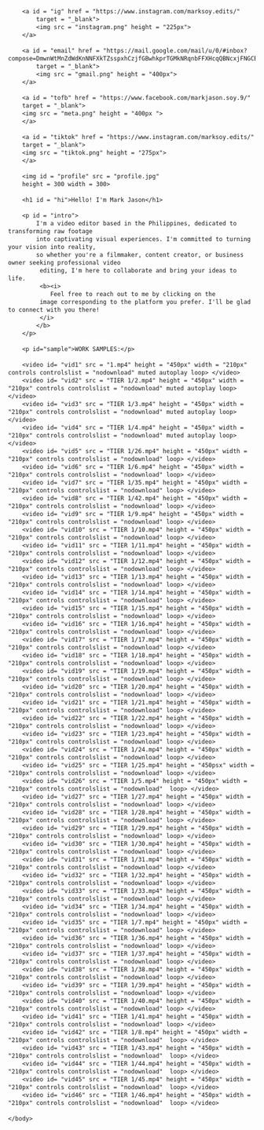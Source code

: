 <!DOCTYPE html>
<html>
    <head>
        <title>
            marksoy.edits
        </title>
        <style>
            #profile {
                position: absolute;
                top: 10px;
                left: 50px;
                border-radius: 50%;
                box-shadow: 7px 10px 15px gray;
            }
            #hi{
                position: absolute;
                top: 10px;
                right: 385px;
                font-size: 70px;
            }
            #intro{
                position: absolute;
                top:120px;
                right: 50px;
                left: 395px;
                font-size: 28px;
                text-align: justify;
            }
            #sample{
                position: absolute;
                top:500px;
                right: 50px;
                left: 50px;
                font-size: 30px;
            }
            #vid1{
                position: absolute;
                top:550px;
                left: 50px;
            }
            #vid2{
                position: absolute;
                top:550px;
                left: 370px;
            }
            #vid3{
                position: absolute;
                top:550px;
                left: 700px;
            }
            #vid4{
                position: absolute;
                top:550px;
                left: 1000px;
            }
            #vid5{
                position: absolute;
                top:1000px;
                left: 50px;
            }
            #vid6{
                position: absolute;
                top:1000px;
                left: 370px;
            }
            #vid7{
                position: absolute;
                top:1000px;
                left: 700px;
            }
            #vid8{
                position: absolute;
                top:1000px;
                left: 1000px;
            }
            #vid9{
                position: absolute;
                top:1450px;
                left: 50px;
            }
            #vid10{
                position: absolute;
                top:1450px;
                left: 370px;
            }
            #vid11{
                position: absolute;
                top:1450px;
                left: 700px;
            }
            #vid12{
                position: absolute;
                top:1450px;
                left: 1000px;
            }
            #vid13{
                position: absolute;
                top:1900px;
                left: 50px;
            }
            #vid14{
                position: absolute;
                top:1900px;
                left: 370px;
            }
            #vid15{
                position: absolute;
                top:1900px;
                left: 700px;
            }
            #vid16{
                position: absolute;
                top:1900px;
                left: 1000px;
            }
            #vid17{
                position: absolute;
                top:2350px;
                left: 50px;
            }
            #vid18{
                position: absolute;
                top:2350px;
                left: 370px;
            }
            #vid19{
                position: absolute;
                top:2350px;
                left: 700px;
            }
            #vid20{
                position: absolute;
                top:2350px;
                left: 1000px;
            }
            #vid21{
                position: absolute;
                top:2800px;
                left: 50px;
            }
            #vid22{
                position: absolute;
                top:2800px;
                left: 370px;
            }
            #vid23{
                position: absolute;
                top:2800px;
                left: 700px;
            }
            #vid24{
                position: absolute;
                top:2800px;
                left: 1000px;
            }
            #vid25{
                position: absolute;
                top:3250px;
                left: 50px;
            }
            #vid26{
                position: absolute;
                top:3250px;
                left: 370px;
            }
            #vid27{
                position: absolute;
                top:3250px;
                left: 700px;
            }
            #vid28{
                position: absolute;
                top:3250px;
                left: 1000px;
            }
            #vid29{
                position: absolute;
                top:3700px;
                left: 50px;
            }
            #vid30{
                position: absolute;
                top:3700px;
                left: 370px;
            }
            #vid31{
                position: absolute;
                top:3700px;
                left: 700px;
            }
            #vid32{
                position: absolute;
                top:3700px;
                left: 1000px;
            }
            #vid33{
                position: absolute;
                top:4150px;
                left: 50px;
            }
            #vid34{
                position: absolute;
                top:4150px;
                left: 370px;
            }
            #vid35{
                position: absolute;
                top:4150px;
                left: 700px;
            }
            #vid36{
                position: absolute;
                top:4150px;
                left: 1000px;
            }
            #vid37{
                position: absolute;
                top:4600px;
                left: 50px;
            }
            #vid38{
                position: absolute;
                top:4600px;
                left: 370px;
            }
            #vid39{
                position: absolute;
                top:4600px;
                left: 700px;
            }
            #vid40{
                position: absolute;
                top:4600px;
                left: 1000px;
            }
            #vid41{
                position: absolute;
                top: 5050px;
                left: 50px;
            }
            #vid42{
                position: absolute;
                top:5050px;
                left: 370px;
            }
            #vid43{
                position: absolute;
                top:5050px;
                left: 700px;
            }
            #vid44{
                position: absolute;
                top:5050px;
                left: 1000px;
            }
            #vid45{
                position: absolute;
                top:5500px;
                left: 50px;
            }
            #vid46{
                position: absolute;
                top:5500px;
                left: 370px;
            }
            body{
                margin: 0;
            }       
            #ig{
                position: absolute;
                top: 360px;
                left: 600px;
                cursor: pointer;
            }
            #tiktok{
                position: absolute;
                top: 335px;
                left: 785px;
            }
            #tofb{
                position: absolute;
                top: 270px;
                left: 350px;
            }
            #email{
                position: absolute;
                top: 270px;
                left: 950px;
            }
            #contact{
                position: absolute;
                top: 400px;
                left: 325px;
            }
        </style>
    </head>
    <body> 

        <a id = "ig" href = "https://www.instagram.com/marksoy.edits/"
            target = "_blank">
            <img src = "instagram.png" height = "225px">
        </a>

        <a id = "email" href = "https://mail.google.com/mail/u/0/#inbox?compose=DmwnWtMnZdWdKnNNFXkTZsspxhCzjfGBwhkprTGMkNRqnbFFXHcqQBNcxjFNGCBFFFzQmGRwzvwQ"
            target = "_blank">
            <img src = "gmail.png" height = "400px">
        </a>

        <a id = "tofb" href = "https://www.facebook.com/markjason.soy.9/"
        target = "_blank">
        <img src = "meta.png" height = "400px ">
        </a>

        <a id = "tiktok" href = "https://www.instagram.com/marksoy.edits/"
        target = "_blank">
        <img src = "tiktok.png" height = "275px">
        </a>

        <img id = "profile" src = "profile.jpg"
        height = 300 width = 300>

        <h1 id = "hi">Hello! I'm Mark Jason</h1>

        <p id = "intro">
            I'm a video editor based in the Philippines, dedicated to transforming raw footage 
            into captivating visual experiences. I'm committed to turning your vision into reality, 
            so whether you're a filmmaker, content creator, or business owner seeking professional video
             editing, I'm here to collaborate and bring your ideas to life.
             <b><i>
                Feel free to reach out to me by clicking on the
             image corresponding to the platform you prefer. I'll be glad to connect with you there!
             </i>
            </b>
        </p>

        <p id="sample">WORK SAMPLES:</p>

        <video id= "vid1" src = "1.mp4" height = "450px" width = "210px" controls controlslist = "nodownload" muted autoplay loop> </video>
        <video id= "vid2" src = "TIER 1/2.mp4" height = "450px" width = "210px" controls controlslist = "nodownload" muted autoplay loop> </video>
        <video id= "vid3" src = "TIER 1/3.mp4" height = "450px" width = "210px" controls controlslist = "nodownload" muted autoplay loop> </video>
        <video id= "vid4" src = "TIER 1/4.mp4" height = "450px" width = "210px" controls controlslist = "nodownload" muted autoplay loop> </video>
        <video id= "vid5" src = "TIER 1/26.mp4" height = "450px" width = "210px" controls controlslist = "nodownload" loop> </video>
        <video id= "vid6" src = "TIER 1/6.mp4" height = "450px" width = "210px" controls controlslist = "nodownload" loop> </video>
        <video id= "vid7" src = "TIER 1/35.mp4" height = "450px" width = "210px" controls controlslist = "nodownload" loop> </video>
        <video id= "vid8" src = "TIER 1/42.mp4" height = "450px" width = "210px" controls controlslist = "nodownload" loop> </video>
        <video id= "vid9" src = "TIER 1/9.mp4" height = "450px" width = "210px" controls controlslist = "nodownload" loop> </video>
        <video id= "vid10" src = "TIER 1/10.mp4" height = "450px" width = "210px" controls controlslist = "nodownload" loop> </video>
        <video id= "vid11" src = "TIER 1/11.mp4" height = "450px" width = "210px" controls controlslist = "nodownload" loop> </video>
        <video id= "vid12" src = "TIER 1/12.mp4" height = "450px" width = "210px" controls controlslist = "nodownload" loop> </video>
        <video id= "vid13" src = "TIER 1/13.mp4" height = "450px" width = "210px" controls controlslist = "nodownload" loop> </video>
        <video id= "vid14" src = "TIER 1/14.mp4" height = "450px" width = "210px" controls controlslist = "nodownload" loop> </video>
        <video id= "vid15" src = "TIER 1/15.mp4" height = "450px" width = "210px" controls controlslist = "nodownload" loop> </video>
        <video id= "vid16" src = "TIER 1/16.mp4" height = "450px" width = "210px" controls controlslist = "nodownload" loop> </video>
        <video id= "vid17" src = "TIER 1/17.mp4" height = "450px" width = "210px" controls controlslist = "nodownload" loop> </video>
        <video id= "vid18" src = "TIER 1/18.mp4" height = "450px" width = "210px" controls controlslist = "nodownload" loop> </video>
        <video id= "vid19" src = "TIER 1/19.mp4" height = "450px" width = "210px" controls controlslist = "nodownload" loop> </video>
        <video id= "vid20" src = "TIER 1/20.mp4" height = "450px" width = "210px" controls controlslist = "nodownload" loop> </video>
        <video id= "vid21" src = "TIER 1/21.mp4" height = "450px" width = "210px" controls controlslist = "nodownload" loop> </video>
        <video id= "vid22" src = "TIER 1/22.mp4" height = "450px" width = "210px" controls controlslist = "nodownload" loop> </video>
        <video id= "vid23" src = "TIER 1/23.mp4" height = "450px" width = "210px" controls controlslist = "nodownload" loop> </video>
        <video id= "vid24" src = "TIER 1/24.mp4" height = "450px" width = "210px" controls controlslist = "nodownload" loop> </video>
        <video id= "vid25" src = "TIER 1/25.mp4" height = "450psx" width = "210px" controls controlslist = "nodownload" loop> </video>
        <video id= "vid26" src = "TIER 1/5.mp4" height = "450px" width = "210px" controls controlslist = "nodownload"  loop> </video>
        <video id= "vid27" src = "TIER 1/27.mp4" height = "450px" width = "210px" controls controlslist = "nodownload" loop> </video>
        <video id= "vid28" src = "TIER 1/28.mp4" height = "450px" width = "210px" controls controlslist = "nodownload" loop> </video>
        <video id= "vid29" src = "TIER 1/29.mp4" height = "450px" width = "210px" controls controlslist = "nodownload" loop> </video>
        <video id= "vid30" src = "TIER 1/30.mp4" height = "450px" width = "210px" controls controlslist = "nodownload" loop> </video>
        <video id= "vid31" src = "TIER 1/31.mp4" height = "450px" width = "210px" controls controlslist = "nodownload" loop> </video>
        <video id= "vid32" src = "TIER 1/32.mp4" height = "450px" width = "210px" controls controlslist = "nodownload" loop> </video>
        <video id= "vid33" src = "TIER 1/33.mp4" height = "450px" width = "210px" controls controlslist = "nodownload" loop> </video>
        <video id= "vid34" src = "TIER 1/34.mp4" height = "450px" width = "210px" controls controlslist = "nodownload" loop> </video>
        <video id= "vid35" src = "TIER 1/7.mp4" height = "450px" width = "210px" controls controlslist = "nodownload" loop> </video>
        <video id= "vid36" src = "TIER 1/36.mp4" height = "450px" width = "210px" controls controlslist = "nodownload" loop> </video>
        <video id= "vid37" src = "TIER 1/37.mp4" height = "450px" width = "210px" controls controlslist = "nodownload" loop> </video>
        <video id= "vid38" src = "TIER 1/38.mp4" height = "450px" width = "210px" controls controlslist = "nodownload" loop> </video>
        <video id= "vid39" src = "TIER 1/39.mp4" height = "450px" width = "210px" controls controlslist = "nodownload" loop> </video>
        <video id= "vid40" src = "TIER 1/40.mp4" height = "450px" width = "210px" controls controlslist = "nodownload" loop> </video>
        <video id= "vid41" src = "TIER 1/41.mp4" height = "450px" width = "210px" controls controlslist = "nodownload" loop> </video>
        <video id= "vid42" src = "TIER 1/8.mp4" height = "450px" width = "210px" controls controlslist = "nodownload"  loop> </video>
        <video id= "vid43" src = "TIER 1/43.mp4" height = "450px" width = "210px" controls controlslist = "nodownload"  loop> </video>
        <video id= "vid44" src = "TIER 1/44.mp4" height = "450px" width = "210px" controls controlslist = "nodownload"  loop> </video>
        <video id= "vid45" src = "TIER 1/45.mp4" height = "450px" width = "210px" controls controlslist = "nodownload"  loop> </video>
        <video id= "vid46" src = "TIER 1/46.mp4" height = "450px" width = "210px" controls controlslist = "nodownload"  loop> </video>
        
    </body>
</html>
